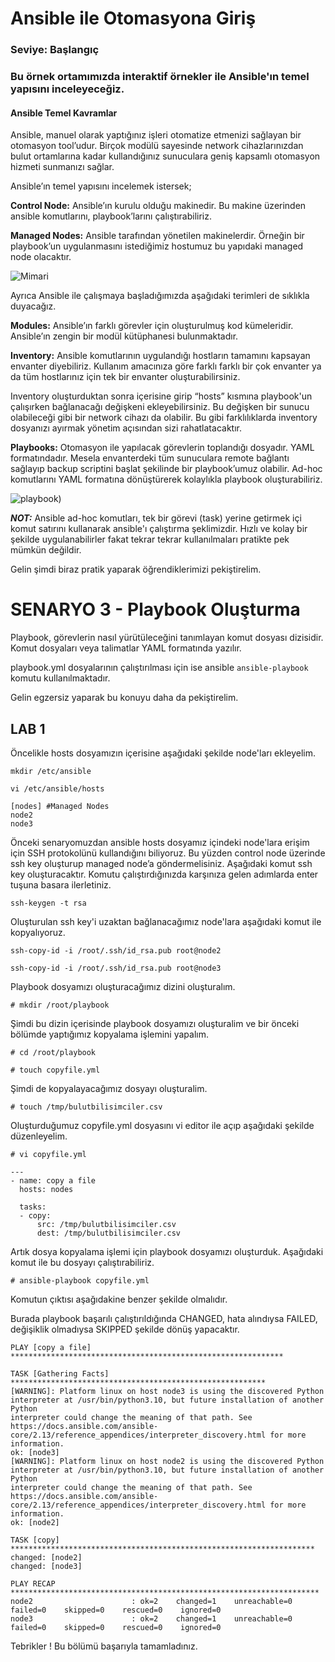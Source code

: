 # Ansible ile Otomasyona Giriş 
### Seviye: Başlangıç  

### Bu örnek ortamımızda interaktif örnekler ile Ansible'ın temel yapısını inceleyeceğiz.

#### Ansible Temel Kavramlar

Ansible, manuel olarak yaptığınız işleri otomatize etmenizi sağlayan bir otomasyon tool’udur. Birçok modülü sayesinde network cihazlarınızdan bulut ortamlarına kadar kullandığınız sunuculara geniş kapsamlı otomasyon hizmeti sunmanızı sağlar.

Ansible’ın temel yapısını incelemek istersek;

**Control Node:** Ansible’ın kurulu olduğu makinedir. Bu makine üzerinden ansible komutlarını, playbook’larını çalıştırabiliriz.

**Managed Nodes:** Ansible tarafından yönetilen makinelerdir. Örneğin bir playbook’un uygulanmasını istediğimiz hostumuz bu yapıdaki managed node olacaktır.

![Mimari](https://miro.medium.com/max/963/0*9tjXPw5vgixFz6I3)

Ayrıca Ansible ile çalışmaya başladığımızda aşağıdaki terimleri de sıklıkla duyacağız.

**Modules:** Ansible’ın farklı görevler için oluşturulmuş kod kümeleridir. Ansible’ın zengin bir modül kütüphanesi bulunmaktadır.

**Inventory:** Ansible komutlarının uygulandığı hostların tamamını kapsayan envanter diyebiliriz.
Kullanım amacınıza göre farklı farklı bir çok envanter ya da tüm hostlarınız için tek bir envanter oluşturabilirsiniz. 

Inventory oluşturduktan sonra içerisine girip “hosts” kısmına playbook'un çalışırken bağlanacağı değişkeni ekleyebilirsiniz. Bu değişken bir sunucu olabileceği gibi bir network cihazı da olabilir. Bu gibi farklılıklarda inventory dosyanızı ayırmak yönetim açısından sizi rahatlatacaktır.

**Playbooks:** Otomasyon ile yapılacak görevlerin toplandığı dosyadır. YAML formatındadır. Mesela envanterdeki tüm sunuculara remote bağlantı sağlayıp backup scriptini başlat şekilinde bir playbook’umuz olabilir. Ad-hoc komutlarını YAML formatına dönüştürerek kolaylıkla playbook oluşturabiliriz.

![playbook)](https://miro.medium.com/max/963/0*BxInjuE_acj1N6fe)

***NOT:*** Ansible ad-hoc komutları, tek bir görevi (task) yerine getirmek içi komut satırını kullanarak ansible'ı çalıştırma şeklimizdir. Hızlı ve kolay bir şekilde uygulanabilirler fakat tekrar tekrar kullanılmaları pratikte pek mümkün değildir. 

Gelin şimdi biraz pratik yaparak öğrendiklerimizi pekiştirelim.  

























# SENARYO 3 - Playbook Oluşturma

Playbook, görevlerin nasıl yürütüleceğini tanımlayan komut dosyası dizisidir. Komut dosyaları veya talimatlar YAML formatında yazılır.

playbook.yml dosyalarının çalıştırılması için ise ansible `ansible-playbook` komutu kullanılmaktadır.


Gelin egzersiz yaparak bu konuyu daha da pekiştirelim.

## LAB 1

Öncelikle hosts dosyamızın içerisine aşağıdaki şekilde node'ları ekleyelim.

````
mkdir /etc/ansible
````
````
vi /etc/ansible/hosts
````
````
[nodes] #Managed Nodes 
node2
node3
````

Önceki senaryomuzdan ansible hosts dosyamız içindeki node'lara erişim için SSH protokolünü kullandığını biliyoruz. Bu yüzden control node üzerinde ssh key oluşturup managed node’a göndermelisiniz. Aşağıdaki komut ssh key oluşturacaktır. Komutu çalıştırdığınızda karşınıza gelen adımlarda enter tuşuna basara ilerletiniz.

````
ssh-keygen -t rsa
````
Oluşturulan ssh key'i uzaktan bağlanacağımız node'lara aşağıdaki komut ile kopyalıyoruz.

````
ssh-copy-id -i /root/.ssh/id_rsa.pub root@node2
````
````
ssh-copy-id -i /root/.ssh/id_rsa.pub root@node3
````

Playbook dosyamızı oluşturacağımız dizini oluşturalım.

````
# mkdir /root/playbook
`````
Şimdi bu dizin içerisinde playbook dosyamızı oluşturalim ve bir önceki bölümde yaptığımız kopyalama işlemini yapalım.

````
# cd /root/playbook
````
````
# touch copyfile.yml
````
Şimdi de kopyalayacağımız dosyayı oluşturalim.

````
# touch /tmp/bulutbilisimciler.csv
````
Oluşturduğumuz copyfile.yml dosyasını vi editor ile açıp aşağıdaki şekilde düzenleyelim.

````
# vi copyfile.yml

--- 
- name: copy a file 
  hosts: nodes

  tasks: 
  - copy: 
      src: /tmp/bulutbilisimciler.csv
      dest: /tmp/bulutbilisimciler.csv

````
Artık dosya kopyalama işlemi için playbook dosyamızı oluşturduk. Aşağıdaki komut ile bu dosyayı çalıştırabiliriz.

````
# ansible-playbook copyfile.yml
````
Komutun çıktısı aşağıdakine benzer şekilde olmalıdır. 

Burada playbook başarılı çalıştırıldığında CHANGED, hata alındıysa FAILED, değişiklik olmadıysa SKIPPED şekilde dönüş yapacaktır.


````
PLAY [copy a file] *************************************************************

TASK [Gathering Facts] *********************************************************
[WARNING]: Platform linux on host node3 is using the discovered Python
interpreter at /usr/bin/python3.10, but future installation of another Python
interpreter could change the meaning of that path. See
https://docs.ansible.com/ansible-
core/2.13/reference_appendices/interpreter_discovery.html for more information.
ok: [node3]
[WARNING]: Platform linux on host node2 is using the discovered Python
interpreter at /usr/bin/python3.10, but future installation of another Python
interpreter could change the meaning of that path. See
https://docs.ansible.com/ansible-
core/2.13/reference_appendices/interpreter_discovery.html for more information.
ok: [node2]

TASK [copy] ********************************************************************
changed: [node2]
changed: [node3]

PLAY RECAP *********************************************************************
node2                      : ok=2    changed=1    unreachable=0    failed=0    skipped=0    rescued=0    ignored=0   
node3                      : ok=2    changed=1    unreachable=0    failed=0    skipped=0    rescued=0    ignored=0  
````
Tebrikler ! 
Bu bölümü başarıyla tamamladınız.
